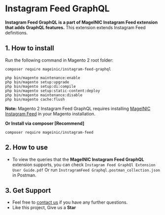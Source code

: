 # Instagram Feed GraphQL

**Instagram Feed GraphQL is a part of MageINIC Instagram Feed extension that adds GraphQL features.** This extension extends Instagram Feed definitions.

## 1. How to install

Run the following command in Magento 2 root folder:

```
composer require mageinic/instagram-feed-graphql

php bin/magento maintenance:enable
php bin/magento setup:upgrade
php bin/magento setup:di:compile
php bin/magento setup:static-content:deploy
php bin/magento maintenance:disable
php bin/magento cache:flush
```

**Note:**
Magento 2 Instagram Feed GraphQL requires installing [MageINIC Instagram Feed](https://github.com/mageinic/Instagram-Feed) in your Magento installation.

**Or Install via composer [Recommend]**
```
composer require mageinic/instagram-feed
```

## 2. How to use

- To view the queries that the **MageINIC Instagram Feed GraphQL** extension supports, you can check `Instagram Feed GraphQl Extension User Guide.pdf` Or run `InstragramFeed Graphql.postman_collection.json` in Postman.

## 3. Get Support

- Feel free to [contact us](https://www.mageinic.com/contact.html) if you have any further questions.
- Like this project, Give us a **Star**
